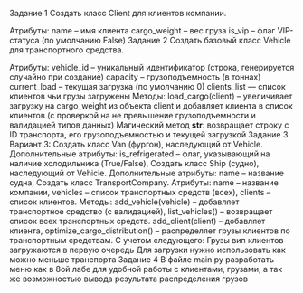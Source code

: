 Задание 1
Создать класс Client для клиентов компании.

Атрибуты:
name – имя клиента
cargo_weight – вес груза
is_vip – флаг VIP-статуса (по умолчанию False)
Задание 2
Создать базовый класс Vehicle для транспортного средства.

Атрибуты:
vehicle_id – уникальный идентификатор (строка, генерируется случайно при создание)
capacity – грузоподъемность (в тоннах)
current_load – текущая загрузка (по умолчанию 0)
clients_list — список клиентов чьи грузы загружены
Методы:
load_cargo(client) – увеличивает загрузку на cargo_weight из объекта client и добавляет клиента в список клиентов (с проверкой на не превышение грузоподъемности и валидацией типов данных)
Магический метод __str__: возвращает строку с ID транспорта, его грузоподъемностью и текущей загрузкой Задание 3
Вариант 3:
Создать класс Van (фургон), наследующий от Vehicle.
Дополнительные атрибуты:
is_refrigerated – флаг, указывающий на наличие холодильника (True/False),
Создать класс Ship (судно), наследующий от Vehicle.
Дополнительные атрибуты:
name – название судна,
Создать класс TransportCompany.
Атрибуты:
name – название компании,
vehicles – список транспортных средств (всех),
clients – список клиентов.
Методы:
add_vehicle(vehicle) – добавляет транспортное средство (с валидацией),
list_vehicles() – возвращает список всех транспортных средств.
add_client(client) – добавляет клиента,
optimize_cargo_distribution() – распределяет грузы клиентов по транспортным средствам. С учетом следующего:
Грузы вип клиентов загружаются в первую очередь
Для загрузки нужно использовать как можно меньше транспорта
Задание 4
В файле main.py разработать меню как в 8ой лабе для удобной работы с клиентами, грузами, а так же возможностью вывода результата распределения грузов
